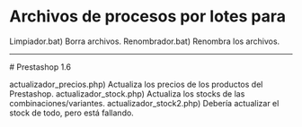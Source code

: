 # Archivos de procesos por lotes para

Limpiador.bat) Borra archivos.
Renombrador.bat) Renombra los archivos.

<hr /> 
# Prestashop 1.6

actualizador_precios.php) Actualiza los precios de los productos del Prestashop.
actualizador_stock.php) Actualiza los stocks de las combinaciones/variantes.
actualizador_stock2.php) Debería actualizar el stock de todo, pero está fallando.